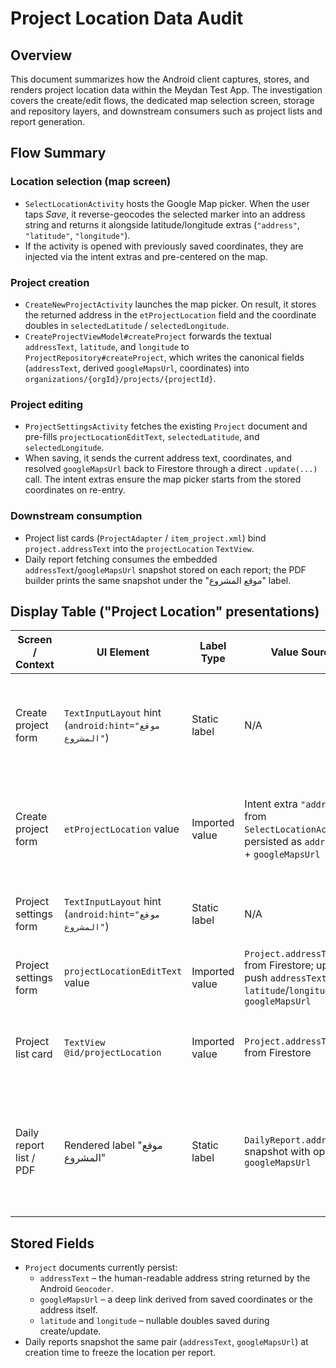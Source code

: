 # Project Location Data Audit

## Overview
This document summarizes how the Android client captures, stores, and renders project location data within the Meydan Test App. The investigation covers the create/edit flows, the dedicated map selection screen, storage and repository layers, and downstream consumers such as project lists and report generation.

## Flow Summary
### Location selection (map screen)
* `SelectLocationActivity` hosts the Google Map picker. When the user taps *Save*, it reverse-geocodes the selected marker into an address string and returns it alongside latitude/longitude extras (`"address"`, `"latitude"`, `"longitude"`).
* If the activity is opened with previously saved coordinates, they are injected via the intent extras and pre-centered on the map.

### Project creation
* `CreateNewProjectActivity` launches the map picker. On result, it stores the returned address in the `etProjectLocation` field and the coordinate doubles in `selectedLatitude` / `selectedLongitude`.
* `CreateProjectViewModel#createProject` forwards the textual `addressText`, `latitude`, and `longitude` to `ProjectRepository#createProject`, which writes the canonical fields (`addressText`, derived `googleMapsUrl`, coordinates) into `organizations/{orgId}/projects/{projectId}`.

### Project editing
* `ProjectSettingsActivity` fetches the existing `Project` document and pre-fills `projectLocationEditText`, `selectedLatitude`, and `selectedLongitude`.
* When saving, it sends the current address text, coordinates, and resolved `googleMapsUrl` back to Firestore through a direct `.update(...)` call. The intent extras ensure the map picker starts from the stored coordinates on re-entry.

### Downstream consumption
* Project list cards (`ProjectAdapter` / `item_project.xml`) bind `project.addressText` into the `projectLocation` `TextView`.
* Daily report fetching consumes the embedded `addressText`/`googleMapsUrl` snapshot stored on each report; the PDF builder prints the same snapshot under the "موقع المشروع" label.

## Display Table ("Project Location" presentations)
| Screen / Context | UI Element | Label Type | Value Source | Notes |
| --- | --- | --- | --- | --- |
| Create project form | `TextInputLayout` hint (`android:hint="موقع المشروع"`) | Static label | N/A | Hint text only; input field is read-only and populated from the picker.
| Create project form | `etProjectLocation` value | Imported value | Intent extra `"address"` from `SelectLocationActivity`; persisted as `addressText` + `googleMapsUrl` | Coordinates saved separately in ViewModel before calling repository.
| Project settings form | `TextInputLayout` hint (`android:hint="موقع المشروع"`) | Static label | N/A | Same material component as create flow.
| Project settings form | `projectLocationEditText` value | Imported value | `Project.addressText` from Firestore; updates push `addressText` plus `latitude`/`longitude` + `googleMapsUrl` | Field re-launches picker while editing.
| Project list card | `TextView` `@id/projectLocation` | Imported value | `Project.addressText` from Firestore | Placeholder label in XML is replaced at bind time with the raw address.
| Daily report list / PDF | Rendered label "موقع المشروع" | Static label | `DailyReport.addressText` snapshot with optional `googleMapsUrl` | Reports embed textual location when saved; downstream displays rely on this snapshot.

## Stored Fields
* `Project` documents currently persist:
  * `addressText` – the human-readable address string returned by the Android `Geocoder`.
  * `googleMapsUrl` – a deep link derived from saved coordinates or the address itself.
  * `latitude` and `longitude` – nullable doubles saved during create/update.
* Daily reports snapshot the same pair (`addressText`, `googleMapsUrl`) at creation time to freeze the location per report.
